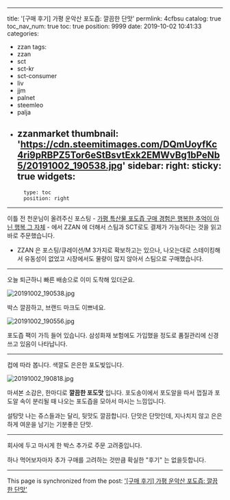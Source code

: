 
---
title: '[구매 후기] 가평 운악산 포도즙: 깔끔한 단맛'
permlink: 4cfbsu
catalog: true
toc_nav_num: true
toc: true
position: 9999
date: 2019-10-02 10:41:33
categories:
- zzan
tags:
- zzan
- sct
- sct-kr
- sct-consumer
- liv
- jjm
- palnet
- steemleo
- palja
- zzanmarket
thumbnail: 'https://cdn.steemitimages.com/DQmUoyfKc4ri9pRBPZ5Tor6eStBsvtExk2EMWvBg1bPeNb5/20191002_190538.jpg'
sidebar:
    right:
        sticky: true
widgets:
    -
        type: toc
        position: right
---


이틀 전 천운님이 올려주신 포스팅 - [가평 특산물 포도즙 구매 경험은 행복한 추억이 아닌 행복 그 자체](https://www.steemzzang.com/zzan/@palja/gkckq) - 에서 ZZAN 에 더해서 스팀과 SCT로도 결제가 가능하다는 것을 읽고 바로 주문했습니다. 

* ZZAN 은 포스팅/큐레이션/M 3가지로 확보하고는 있으나, 나오는대로 스테이킹해서 유동성이 없었고 시장에서도 물량이 많지 않아서 스팀으로 구매했습니다.

---

오늘 퇴근하니 빠른 배송으로 이미 도착해 있더군요.

![20191002_190538.jpg](https://cdn.steemitimages.com/DQmUoyfKc4ri9pRBPZ5Tor6eStBsvtExk2EMWvBg1bPeNb5/20191002_190538.jpg)
<br>

박스 깔끔하고, 브랜드 마크도 이쁘네요.

![20191002_190556.jpg](https://cdn.steemitimages.com/DQmcb7kLwDZzk52E971JURfp7yhPanp5Ktvd5wsrV7zUdaK/20191002_190556.jpg)
<br>

포도즙 팩이 가득 들어 있습니다. 삼성화재 보험에도 가입했을 정도로 품질관리에 신경쓰고 있음이 나타납니다.

---

컵에 따라 봅니다. 색깔도 은은한 포도빛입니다.

![20191002_190818.jpg](https://cdn.steemitimages.com/DQmSUKdM1YKNcQD3ubzdxoP7L9w2feK52gHbFUbMSBByvAa/20191002_190818.jpg)
<br>

마셔본 소감은, 한마디로 **깔끔한 포도맛** 입니다. 포도송이에서 포도알을 따서 껍질과 포도알 속이 분리될 때 나오는 포도즙을 모아서 마시는 느낌입니다.

설탕맛 나는 쥬스들과는 달리, 뒷맛도 깔끔합니다. 단맛은 단맛인데, 지나치지 않고 은은하게 여운을 남기는 기분좋은 단맛.

---

회사에 두고 마시게 한 박스 추가로 주문 고려중입니다. 

하나 먹어보자마자 추가 구매를 고려하는 것만큼 확실한 "후기" 는 없을듯합니다.

- - -

This page is synchronized from the post: ['[구매 후기] 가평 운악산 포도즙: 깔끔한 단맛'](https://steemit.com/@glory7/4cfbsu)
